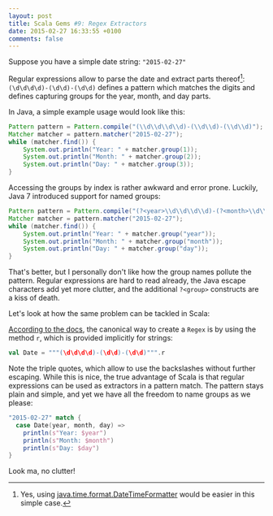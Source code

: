 ```yaml
---
layout: post
title: Scala Gems #9: Regex Extractors
date: 2015-02-27 16:33:55 +0100
comments: false
---
```

Suppose you have a simple date string: `"2015-02-27"`

Regular expressions allow to parse the date and extract parts thereof[^1]: `(\d\d\d\d)-(\d\d)-(\d\d)` defines a pattern
which matches the digits and defines capturing groups for the year, month, and day parts.  

In Java, a simple example usage would look like this:

``` java
Pattern pattern = Pattern.compile("(\\d\\d\\d\\d)-(\\d\\d)-(\\d\\d)");
Matcher matcher = pattern.matcher("2015-02-27");
while (matcher.find()) {
    System.out.println("Year: " + matcher.group(1));
    System.out.println("Month: " + matcher.group(2));
    System.out.println("Day: " + matcher.group(3));
}
```

Accessing the groups by index is rather awkward and error prone. Luckily, Java 7 introduced support for named groups:

``` java
Pattern pattern = Pattern.compile("(?<year>\\d\\d\\d\\d)-(?<month>\\d\\d)-(?<day>\\d\\d)");
Matcher matcher = pattern.matcher("2015-02-27");
while (matcher.find()) {
    System.out.println("Year: " + matcher.group("year"));
    System.out.println("Month: " + matcher.group("month"));
    System.out.println("Day: " + matcher.group("day"));
}
```

That's better, but I personally don't like how the group names pollute the pattern. Regular expressions are hard
to read already, the Java escape characters add yet more clutter, and the additional `?<group>` constructs are a
kiss of death.

Let's look at how the same problem can be tackled in Scala:

[According to the docs](http://www.scala-lang.org/api/current/index.html#scala.util.matching.Regex), the canonical way
to create a `Regex` is by using the method `r`, which is provided implicitly for strings:

``` scala
val Date = """(\d\d\d\d)-(\d\d)-(\d\d)""".r
```

Note the triple quotes, which allow to use the backslashes without further escaping. While this is nice, the true
advantage of Scala is that regular expressions can be used as extractors in a pattern match. The pattern stays plain
and simple, and yet we have all the freedom to name groups as we please:

``` scala
"2015-02-27" match {
  case Date(year, month, day) =>
    println(s"Year: $year")
    println(s"Month: $month")
    println(s"Day: $day")
}
```

Look ma, no clutter!
[^1]:Yes, using [java.time.format.DateTimeFormatter](https://docs.oracle.com/javase/8/docs/api/java/time/format/DateTimeFormatter.html) would be easier in this simple case.
